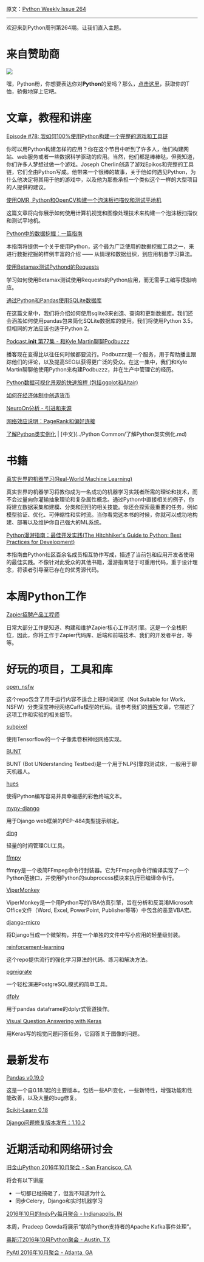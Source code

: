 原文：[Python Weekly Issue 264](http://eepurl.com/ciPQ4X)

---

欢迎来到Python周刊第264期。让我们直入主题。
  

# 来自赞助商  

[![](https://gallery.mailchimp.com/e2e180baf855ac797ef407fc7/images/6a426b27-541e-4bd7-b621-23ccdc662301.jpg)](http://www.amazon.com/gp/product/B0185367JQ/ref=as_li_tl?ie=UTF8&camp=1789&creative=390957&creativeASIN=B0185367JQ&linkCode=as2&tag=mymerch-20&linkId=OLIXWD4WZ5X6FFHD)

嘿，Python粉，你想要表达你对**Python**的爱吗？那么，[点击这里](http://www.amazon.com/gp/product/B0185367JQ/ref=as_li_tl?ie=UTF8&camp=1789&creative=390957&creativeASIN=B0185367JQ&linkCode=as2&tag=mymerch-20&linkId=OLIXWD4WZ5X6FFHD)，获取你的T恤，骄傲地穿上它吧。
  
  
# 文章，教程和讲座  
  
[Episode #78: 我如何100%使用Python构建一个完整的游戏和工具链](https://talkpython.fm/episodes/show/78/how-i-built-an-entire-game-and-toolchain-100-in-python)

你可以用Python构建怎样的应用？你在这个节目中听到了许多人，他们构建网站、web服务或者一些数据科学驱动的应用。当然，他们都是棒棒哒，但我知道，你们许多人梦想过做一个游戏。Joseph Cherlin创造了游戏Epikos和完整的工具链，它们全由Python写成。他带来一个很棒的故事，关于他如何遇见Python，为什么他决定将其用于他的游戏中，以及他为那些承担一个类似这个一样的大型项目的人提供的建议。
  
[使用OMR, Python和OpenCV构建一个泡沫板扫描仪和测试平地机](http://www.pyimagesearch.com/2016/10/03/bubble-sheet-multiple-choice-scanner-and-test-grader-using-omr-python-and-opencv/)

这篇文章将向你展示如何使用计算机视觉和图像处理技术来构建一个泡沫板扫描仪和测试平地机。
  
[Python中的数据挖掘：一篇指南](https://www.springboard.com/blog/data-mining-python-tutorial/)

本指南将提供一个关于使用Python，这个最为广泛使用的数据挖掘工具之一，来进行数据挖掘的样例丰富的介绍 —— 从情理和数据组织，到应用机器学习算法。
  
[使用Betamax测试Pythond的Requests](https://semaphoreci.com/community/tutorials/testing-python-requests-with-betamax)  

学习如何使用Betamax测试使用Requests的Python应用，而无需手工编写模拟响应。
  
[通过Python和Pandas使用SQLite数据库](https://www.dataquest.io/blog/python-pandas-databases/)  

在这篇文章中，我们将介绍如何使用sqlite3来创造、查询和更新数据库。我们还会涵盖如何使用pandas包来简化SQLite数据库的使用。我们将使用Python 3.5，但相同的方法应该也适于Python 2。
  
[Podcast.__init__ 第77集 - 和Kyle Martin聊聊Podbuzzz](https://podcastinit.com/kyle-martin-podbuzzz.html)

播客现在变得比以往任何时候都要流行。Podbuzzz是一个服务，用于帮助播主跟踪他们的评论，以及提高SEO以获得更广泛的受众。在这一集中，我们和Kyle Martin聊聊他使用Python来构建Podbuzzz，并在生产中管理它的经历。
  
[Python数据可视化景观的快速旅程 (包括ggplot和Altair)](https://dansaber.wordpress.com/2016/10/02/a-dramatic-tour-through-pythons-data-visualization-landscape-including-ggplot-and-altair/)  
  
[如何在经济体制中创造货币](http://nbviewer.jupyter.org/github/chewxy/economy-sim/blob/master/How%20To%20Make%20Money.ipynb)  
  
[NeuroOn分析 - 引进和来源](https://alxd.org/neuroon-analysis-sources.html)  
  
[网络效应说明：PageRank和偏好连接](https://medium.com/@bgoncalves/network-effects-explained-pagerank-and-preferential-attachment-61fdf93d023a)  
  
[了解Python类实例化](http://amir.rachum.com/blog/2016/10/03/understanding-python-class-instantiation/)  | [中文](../Python Common/了解Python类实例化.md)
  
  
# 书籍
  
[真实世界的机器学习(Real-World Machine Learning)](http://amzn.to/2cTqa6U)

真实世界的机器学习将教你成为一名成功的机器学习实践者所需的理论和技术，而不会过量向你灌输抽象理论和复杂属性概念。通过Python中直接相关的例子，你将建立数据采集和建模、分类和回归的相关技能。你还会探索最重要的任务，例如模型验证、优化、可伸缩性和实时流。当你看完这本书的时候，你就可以成功地构建、部署以及维护你自己强大的ML系统。
  
[Python漫游指南：最佳开发实践(The Hitchhiker's Guide to Python: Best Practices for Development)](http://amzn.to/2cTqHpj) 

本指南由Python社区百余名成员相互协作写成，描述了当前包和应用开发者使用的最佳实践。不像针对此受众的其他书籍，漫游指南轻于可重用代码，重于设计理念，将读者引导至已存在的优秀源代码。
  
  
# 本周Python工作  
  
[Zapier招聘产品工程师](http://jobs.pythonweekly.com/jobs/product-engineer-2/)  

日常大部分工作是知道、构建和维护Zapier核心工作流引擎。这是一个全栈职位，因此，你将工作于Zapier代码库、后端和前端技术、我们的开发者平台，等等。
  
  
# 好玩的项目，工具和库
  
[open_nsfw](https://github.com/yahoo/open_nsfw)  

这个repo包含了用于运行内容不适合上班时间浏览（Not Suitable for Work，NSFW）分类深度神经网络Caffe模型的代码。请参考我们的[博客](https://yahooeng.tumblr.com/post/151148689421/open-sourcing-a-deep-learning-solution-for)文章，它描述了这项工作和实验的相关细节。
  
[subpixel](https://github.com/Tetrachrome/subpixel)  

使用Tensorflow的一个子像素卷积神经网络实现。  
  
[BUNT](https://github.com/zelros/bunt)  

BUNT (Bot UNderstanding Testbed)是一个用于NLP引擎的测试床，一般用于聊天机器人。
  
[hues](https://github.com/prashnts/hues)  

使得Python编写容易并具幸福感的彩色终端文本。
  
[mypy-django](https://github.com/machinalis/mypy-django)  

用于Django web框架的PEP-484类型提示绑定。
  
[ding](https://github.com/liviu-/ding)  

轻量的时间管理CLI工具。  
  
[ffmpy](https://github.com/Ch00k/ffmpy)  

ffmpy是一个极简FFmpeg命令行封装器。它为FFmpeg命令行编译实现了一个Python范接口，并使用Python的subprocess模块来执行已编译命令行。
  
[ViperMonkey](https://github.com/decalage2/ViperMonkey)  

ViperMonkey是一个用Python写的VBA仿真引擎，旨在分析和反混淆Microsoft Office文件（Word, Excel, PowerPoint, Publisher等等）中包含的恶意VBA宏。
  
[django-micro](https://github.com/zenwalker/django-micro)  

将Django当成一个微架构，并在一个单独的文件中写小应用的轻量级封装。
  
[reinforcement-learning](https://github.com/dennybritz/reinforcement-learning)  

这个repo提供流行的强化学习算法的代码、练习和解决方法。
  
[pgmigrate](https://github.com/yandex/pgmigrate)  

一个轻松演进PostgreSQL模式的简单工具。
  
[dfply](https://github.com/kieferk/dfply)  

用于pandas dataframe的dplyr式管道操作。
  
[Visual Question Answering with Keras](https://github.com/anantzoid/VQA-Keras-Visual-Question-Answering)  

用Keras写的视觉问题问答任务，它回答关于图像的问题。
  
  
# 最新发布
  
[Pandas v0.19.0](https://github.com/pydata/pandas/releases/tag/v0.19.0)

这是一个自0.18.1起的主要版本，包括一些API变化，一些新特性，增强功能和性能改善，以及大量的bug修复。
  
[Scikit-Learn 0.18](http://scikit-learn.org/dev/whats_new.html#version-0-18)  
  
[Django问题修复版本发布：1.10.2](https://www.djangoproject.com/weblog/2016/oct/01/bugfix-release/)  
  
  
# 近期活动和网络研讨会 
  
[旧金山Python 2016年10月聚会 - San Francisco, CA](https://www.meetup.com/sfpython/events/234227781/)  

将会有以下讲座

  * 一切都已经搞砸了，但我不知道为什么
  * 同步Celery，Django和实时机器学习

  
[2016年10月的IndyPy每月聚会 - Indianapolis, IN](https://www.meetup.com/indypy/events/228228278/)  

本周，Pradeep Gowda将展示“献给Python支持者的Apache Kafka事件处理”。
  
[奥斯汀2016年10月Python聚会 - Austin, TX](https://www.meetup.com/austinpython/events/233437908/)  
  
[PyAtl 2016年10月聚会 - Atlanta, GA](https://www.meetup.com/python-atlanta/events/229639930/)  
  
